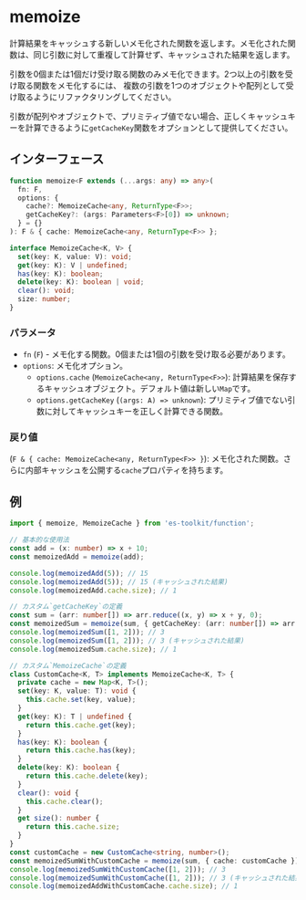 # memoize

計算結果をキャッシュする新しいメモ化された関数を返します。メモ化された関数は、同じ引数に対して重複して計算せず、キャッシュされた結果を返します。

引数を0個または1個だけ受け取る関数のみメモ化できます。2つ以上の引数を受け取る関数をメモ化するには、
複数の引数を1つのオブジェクトや配列として受け取るようにリファクタリングしてください。

引数が配列やオブジェクトで、プリミティブ値でない場合、正しくキャッシュキーを計算できるように`getCacheKey`関数をオプションとして提供してください。

## インターフェース

```typescript
function memoize<F extends (...args: any) => any>(
  fn: F,
  options: {
    cache?: MemoizeCache<any, ReturnType<F>>;
    getCacheKey?: (args: Parameters<F>[0]) => unknown;
  } = {}
): F & { cache: MemoizeCache<any, ReturnType<F>> };

interface MemoizeCache<K, V> {
  set(key: K, value: V): void;
  get(key: K): V | undefined;
  has(key: K): boolean;
  delete(key: K): boolean | void;
  clear(): void;
  size: number;
}
```

### パラメータ

- `fn` (`F`) - メモ化する関数。0個または1個の引数を受け取る必要があります。
- `options`: メモ化オプション。
  - `options.cache` (`MemoizeCache<any, ReturnType<F>>`): 計算結果を保存するキャッシュオブジェクト。デフォルト値は新しい`Map`です。
  - `options.getCacheKey` (`(args: A) => unknown`): プリミティブ値でない引数に対してキャッシュキーを正しく計算できる関数。

### 戻り値

(`F & { cache: MemoizeCache<any, ReturnType<F>> }`): メモ化された関数。さらに内部キャッシュを公開する`cache`プロパティを持ちます。

## 例

```typescript
import { memoize, MemoizeCache } from 'es-toolkit/function';

// 基本的な使用法
const add = (x: number) => x + 10;
const memoizedAdd = memoize(add);

console.log(memoizedAdd(5)); // 15
console.log(memoizedAdd(5)); // 15 (キャッシュされた結果)
console.log(memoizedAdd.cache.size); // 1

// カスタム`getCacheKey`の定義
const sum = (arr: number[]) => arr.reduce((x, y) => x + y, 0);
const memoizedSum = memoize(sum, { getCacheKey: (arr: number[]) => arr.join(',') });
console.log(memoizedSum([1, 2])); // 3
console.log(memoizedSum([1, 2])); // 3 (キャッシュされた結果)
console.log(memoizedSum.cache.size); // 1

// カスタム`MemoizeCache`の定義
class CustomCache<K, T> implements MemoizeCache<K, T> {
  private cache = new Map<K, T>();
  set(key: K, value: T): void {
    this.cache.set(key, value);
  }
  get(key: K): T | undefined {
    return this.cache.get(key);
  }
  has(key: K): boolean {
    return this.cache.has(key);
  }
  delete(key: K): boolean {
    return this.cache.delete(key);
  }
  clear(): void {
    this.cache.clear();
  }
  get size(): number {
    return this.cache.size;
  }
}
const customCache = new CustomCache<string, number>();
const memoizedSumWithCustomCache = memoize(sum, { cache: customCache });
console.log(memoizedSumWithCustomCache([1, 2])); // 3
console.log(memoizedSumWithCustomCache([1, 2])); // 3 (キャッシュされた結果)
console.log(memoizedAddWithCustomCache.cache.size); // 1
```

